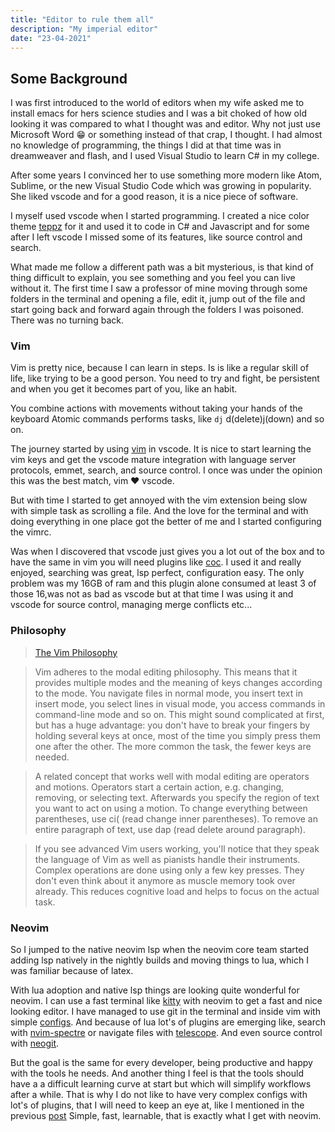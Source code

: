 ```yaml
---
title: "Editor to rule them all"
description: "My imperial editor"
date: "23-04-2021"
---
```


## Some Background

I was first introduced to the world of editors when my wife asked me to install
emacs for hers science studies and I was a bit choked of how old looking it was
compared to what I thought was and editor. Why not just use Microsoft Word 😁 or
something instead of that crap, I thought. I had almost no knowledge of
programming, the things I did at that time was in dreamweaver and flash, and I
used Visual Studio to learn C# in my college.

After some years I convinced her to use something more modern like Atom, Sublime,
or the new Visual Studio Code which was growing in popularity. She liked vscode
and for a good reason, it is a nice piece of software.

I myself used vscode when I started programming. I created a nice color theme
[teppz](https://marketplace.visualstudio.com/items?itemName=ofrades.Teppz) for
it and used it to code in C# and Javascript and for some after I left vscode
I missed some of its features, like source control and search.

What made me follow a different path was a bit mysterious, is that kind of thing
difficult to explain, you see something and you feel you can live without it.
The first time I saw a professor of mine moving through some folders in the
terminal and opening a file, edit it, jump out of the file and start going back
and forward again through the folders I was poisoned. There was no turning back.

### Vim

Vim is pretty nice, because I can learn in steps. Is is like a regular skill of
life, like trying to be a good person. You need to try and fight, be persistent
and when you get it becomes part of you, like an habit.

You combine actions with movements without taking your hands of the keyboard
Atomic commands performs tasks, like `dj` d(delete)j(down) and so on.

The journey started by using
[vim](https://marketplace.visualstudio.com/items?itemName=vscodevim.vim)
in vscode. It is nice to start learning the vim keys and get the vscode
mature integration with language server protocols, emmet, search, and source
control. I once was under the opinion this was the best match, vim ♥️ vscode.

But with time I started to get annoyed with the vim extension being slow with
simple task as scrolling a file. And the love for the terminal and with doing
everything in one place got the better of me and I started configuring the vimrc.

Was when I discovered that vscode just gives you a lot out of the box and to have
the same in vim you will need plugins like
[coc](https://github.com/neoclide/coc.nvim).
I used it and really enjoyed, searching was great, lsp perfect, configuration
easy. The only problem was my 16GB of ram and this plugin alone consumed at least
3 of those 16,was not as bad as vscode but at that time I was using it and vscode
for source control, managing merge conflicts etc...

### Philosophy

> [The Vim Philosophy](https://github.com/mhinz/vim-galore#the-vim-philosophy)

> Vim adheres to the modal editing philosophy. This means that it provides multiple modes and the meaning of keys changes according to the mode. You navigate files in normal mode, you insert text in insert mode, you select lines in visual mode, you access commands in command-line mode and so on. This might sound complicated at first, but has a huge advantage: you don't have to break your fingers by holding several keys at once, most of the time you simply press them one after the other. The more common the task, the fewer keys are needed.

> A related concept that works well with modal editing are operators and motions. Operators start a certain action, e.g. changing, removing, or selecting text. Afterwards you specify the region of text you want to act on using a motion. To change everything between parentheses, use ci( (read change inner parentheses). To remove an entire paragraph of text, use dap (read delete around paragraph).

> If you see advanced Vim users working, you'll notice that they speak the language of Vim as well as pianists handle their instruments. Complex operations are done using only a few key presses. They don't even think about it anymore as muscle memory took over already. This reduces cognitive load and helps to focus on the actual task.

### Neovim

So I jumped to the native neovim lsp when the neovim core team started adding
lsp natively in the nightly builds and moving things to lua, which I was
familiar because of latex.

With lua adoption and native lsp things are looking quite wonderful for neovim.
I can use a fast terminal like
[kitty](https://sw.kovidgoyal.net/kitty/invocation.html) with neovim to get a
fast and nice looking editor. I have managed to use git in the terminal and
inside vim with simple [configs](https://github.com/ofrades/configs).
And because of lua lot's of plugins are emerging like, search with
[nvim-spectre](https://github.com/windwp/nvim-spectre) or navigate files with
[telescope](https://github.com/nvim-telescope/telescope.nvim).
And even source control with [neogit](https://github.com/TimUntersberger/neogit).

But the goal is the same for every developer, being productive and happy with
the tools he needs. And another thing I feel is that the tools should have a
a difficult learning curve at start but which will simplify workflows after a
while. That is why I do not like to have very complex configs with lot's of
plugins, that I will need to keep an eye at, like I mentioned in the previous
[post](htts://ofrades.com/blog/my-setup)
Simple, fast, learnable, that is exactly what I get with neovim.
